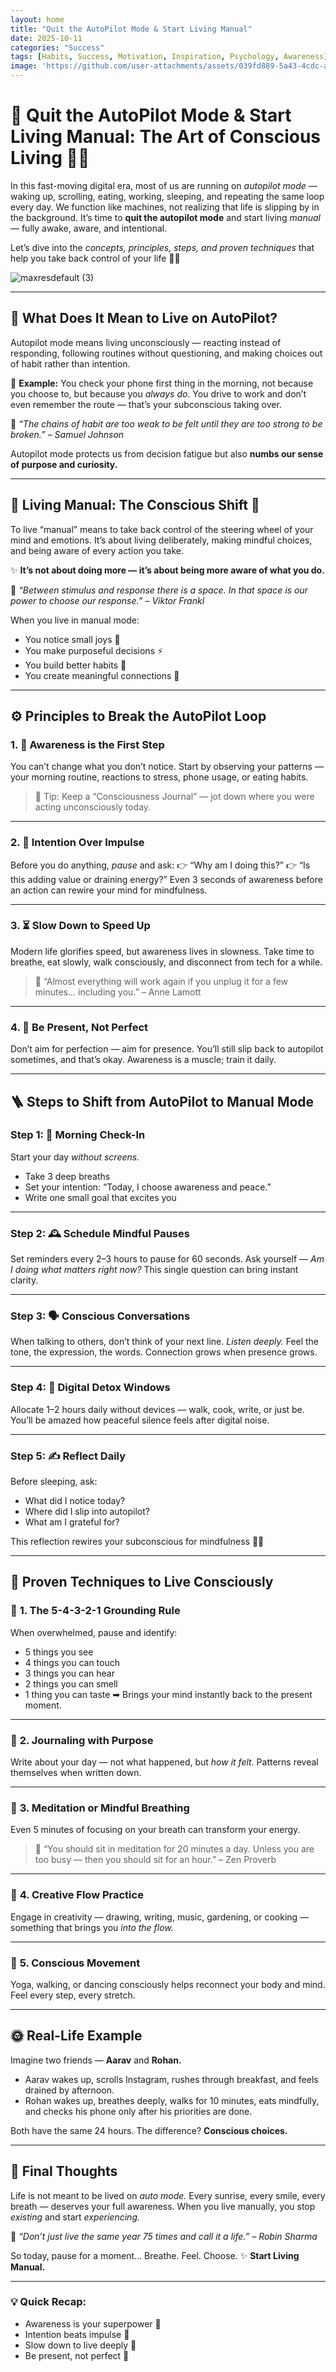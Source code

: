 ```yaml
---
layout: home
title: "Quit the AutoPilot Mode & Start Living Manual"
date: 2025-10-11
categories: "Success"
tags: [Habits, Success, Motivation, Inspiration, Psychology, Awareness]
image: 'https://github.com/user-attachments/assets/039fd889-5a43-4cdc-a9eb-5e091a34d4a6'
---
```


# **🚀 Quit the AutoPilot Mode & Start Living Manual: The Art of Conscious Living 💭🌱**

In this fast-moving digital era, most of us are running on *autopilot mode* — waking up, scrolling, eating, working, sleeping, and repeating the same loop every day. We function like machines, not realizing that life is slipping by in the background. It’s time to **quit the autopilot mode** and start living *manual* — fully awake, aware, and intentional.

Let’s dive into the *concepts, principles, steps, and proven techniques* that help you take back control of your life 🔄✨

![maxresdefault (3)](https://github.com/user-attachments/assets/039fd889-5a43-4cdc-a9eb-5e091a34d4a6)

---

## 🌙 What Does It Mean to Live on AutoPilot?

Autopilot mode means living unconsciously — reacting instead of responding, following routines without questioning, and making choices out of habit rather than intention.

🧠 **Example:**
You check your phone first thing in the morning, not because you choose to, but because you *always do*. You drive to work and don’t even remember the route — that’s your subconscious taking over.

💬 *“The chains of habit are too weak to be felt until they are too strong to be broken.” – Samuel Johnson*

Autopilot mode protects us from decision fatigue but also **numbs our sense of purpose and curiosity.**

---

## 🌈 Living Manual: The Conscious Shift 🌿

To live “manual” means to take back control of the steering wheel of your mind and emotions. It’s about living deliberately, making mindful choices, and being aware of every action you take.

✨ **It’s not about doing more — it’s about being more aware of what you do.**

💬 *“Between stimulus and response there is a space. In that space is our power to choose our response.” – Viktor Frankl*

When you live in manual mode:

* You notice small joys 🌸
* You make purposeful decisions ⚡
* You build better habits 🧩
* You create meaningful connections 💬

---

## ⚙️ Principles to Break the AutoPilot Loop

### 1. 🧭 **Awareness is the First Step**

You can’t change what you don’t notice.
Start by observing your patterns — your morning routine, reactions to stress, phone usage, or eating habits.

> 📝 Tip: Keep a “Consciousness Journal” — jot down where you were acting unconsciously today.

---

### 2. 🎯 **Intention Over Impulse**

Before you do anything, *pause* and ask:
👉 “Why am I doing this?”
👉 “Is this adding value or draining energy?”
Even 3 seconds of awareness before an action can rewire your mind for mindfulness.

---

### 3. ⏳ **Slow Down to Speed Up**

Modern life glorifies speed, but awareness lives in slowness.
Take time to breathe, eat slowly, walk consciously, and disconnect from tech for a while.

> 💬 “Almost everything will work again if you unplug it for a few minutes… including you.” – Anne Lamott

---

### 4. 🧘 **Be Present, Not Perfect**

Don’t aim for perfection — aim for presence. You’ll still slip back to autopilot sometimes, and that’s okay. Awareness is a muscle; train it daily.

---

## 🪜 Steps to Shift from AutoPilot to Manual Mode

### Step 1: 🌅 **Morning Check-In**

Start your day *without screens.*

* Take 3 deep breaths
* Set your intention: “Today, I choose awareness and peace.”
* Write one small goal that excites you

---

### Step 2: 🕰️ **Schedule Mindful Pauses**

Set reminders every 2–3 hours to pause for 60 seconds.
Ask yourself — *Am I doing what matters right now?*
This single question can bring instant clarity.

---

### Step 3: 🗣️ **Conscious Conversations**

When talking to others, don’t think of your next line.
*Listen deeply.* Feel the tone, the expression, the words.
Connection grows when presence grows.

---

### Step 4: 📵 **Digital Detox Windows**

Allocate 1–2 hours daily without devices — walk, cook, write, or just be.
You’ll be amazed how peaceful silence feels after digital noise.

---

### Step 5: ✍️ **Reflect Daily**

Before sleeping, ask:

* What did I notice today?
* Where did I slip into autopilot?
* What am I grateful for?

This reflection rewires your subconscious for mindfulness 🧘‍♀️

---

## 🔑 Proven Techniques to Live Consciously

### 🧠 **1. The 5-4-3-2-1 Grounding Rule**

When overwhelmed, pause and identify:

* 5 things you see
* 4 things you can touch
* 3 things you can hear
* 2 things you can smell
* 1 thing you can taste
  ➡ Brings your mind instantly back to the present moment.

---

### 📔 **2. Journaling with Purpose**

Write about your day — not what happened, but *how it felt.*
Patterns reveal themselves when written down.

---

### 🧘 **3. Meditation or Mindful Breathing**

Even 5 minutes of focusing on your breath can transform your energy.

> 💬 “You should sit in meditation for 20 minutes a day. Unless you are too busy — then you should sit for an hour.” – Zen Proverb

---

### 🎨 **4. Creative Flow Practice**

Engage in creativity — drawing, writing, music, gardening, or cooking — something that brings you *into the flow.*

---

### 🚶 **5. Conscious Movement**

Yoga, walking, or dancing consciously helps reconnect your body and mind. Feel every step, every stretch.

---

## 🌞 Real-Life Example

Imagine two friends — **Aarav** and **Rohan.**

* Aarav wakes up, scrolls Instagram, rushes through breakfast, and feels drained by afternoon.
* Rohan wakes up, breathes deeply, walks for 10 minutes, eats mindfully, and checks his phone only after his priorities are done.

Both have the same 24 hours. The difference? **Conscious choices.**

---

## 🌻 Final Thoughts

Life is not meant to be lived on *auto mode.*
Every sunrise, every smile, every breath — deserves your full awareness.
When you live manually, you stop *existing* and start *experiencing.*

💬 *“Don’t just live the same year 75 times and call it a life.” – Robin Sharma*

So today, pause for a moment…
Breathe. Feel. Choose.
✨ **Start Living Manual.**

---

### 💡 Quick Recap:

* Awareness is your superpower 🧭
* Intention beats impulse 🎯
* Slow down to live deeply 🌿
* Be present, not perfect 💫
